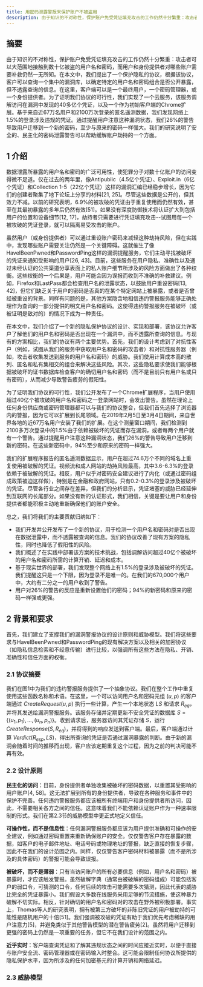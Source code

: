```yaml
---
title: 用密码泄露警报来保护账户不被盗用
description: 由于知识的不对称性，保护账户免受凭证填充攻击的工作仍然十分繁重：攻击者可以大范围地接触到数十亿被盗的用户名和密码，而用户和身份提供者对哪些账户需要补救仍然一无所知。在本文中，我们提出了一个保护隐私的协议，根据该协议，客户可以查询一个集中的漏洞库，以确定特定的用户名和密码组合是否公开暴露，但不透露查询的信息。在这里，客户端可以是一个最终用户，一个密码管理器，或一个身份提供者。为了证明我们协议的可行性，我们实现了一个云服务，该服务调解访问在漏洞中发现的40多亿个凭证，以及一个作为初始客户端的Chrome扩展。基于来自近67万名用户和2100万次登录的匿名遥测数据，我们发……
---
```


## 摘要

由于知识的不对称性，保护账户免受凭证填充攻击的工作仍然十分繁重：攻击者可以大范围地接触到数十亿被盗的用户名和密码，而用户和身份提供者对哪些账户需要补救仍然一无所知。在本文中，我们提出了一个保护隐私的协议，根据该协议，客户可以查询一个集中的漏洞库，以确定特定的用户名和密码组合是否公开暴露，但不透露查询的信息。在这里，客户端可以是一个最终用户，一个密码管理器，或一个身份提供者。为了证明我们协议的可行性，我们实现了一个云服务，该服务调解访问在漏洞中发现的40多亿个凭证，以及一个作为初始客户端的Chrome扩展。基于来自近67万名用户和2100万次登录的匿名遥测数据，我们发现网络上1.5%的登录涉及违规的凭证。通过提醒用户注意这种漏洞状态，我们26%的警告导致用户迁移到一个新的密码，至少与原来的密码一样强大。我们的研究说明了安全的、民主化的密码泄露警告可以帮助缓解账户劫持的一个方面。

## 1 介绍

数据泄露所暴露的用户名和密码的广泛可用性，使犯罪分子对数十亿账户的访问变得微不足道。仅在过去的两年里，像Antipublic（4.5亿个凭证）、Exploit.in（6亿个凭证）和Collection 1-5（22亿个凭证）这样的漏洞汇编已经稳步增长，因为它们的创建者聚集了地下论坛上分享的材料[21, 25]。尽管这些数据是公开的，但其效力不减。以前的研究表明，6.9%的被攻破的凭证由于重复使用而仍然有效，甚至在其最初暴露的多年后仍然有效[51]。如果没有深度防御技术将认证扩大到包括用户的位置和设备细节[12, 17]，劫持者只需要进行凭证填充攻击--试图用每一个被攻破的凭证登录，就可以隔离易受攻击的账户。

虽然用户（或身份提供者）可以通过重设账户密码来减轻这种劫持风险，但在实践中，发现哪些账户需要关注仍然是一个关键障碍。这就催生了像HaveIBeenPwned和PasswordPing这样的漏洞提醒服务，它们主动寻找被破坏的凭证来通知受影响的用户[26, 43]。目前，这些服务在用户隐私、准确性以及通过未经认证的公共渠道分享表面上的私人账户细节所涉及的风险方面做出了各种权衡。这些权衡的一个后果是，用户可能会因为误报而收到不准确的补救建议。例如，Firefox和LastPass都会检查用户名的泄露状态，以鼓励用户重设密码[13, 42]，但它们缺乏关于用户的密码是否真的在某个特定网站上被暴露，或者是否曾经被重设的背景。同样有问题的是，其他方案隐含地相信违约警报服务能够正确处理作为查询的一部分提供的明文用户名和密码。这使得违约警报服务在被破坏（或被证明是敌对的）的情况下成为一种责任。

在本文中，我们介绍了一个新的隐私保护协议的设计、实现和部署，该协议允许客户了解他们的用户名和密码是否出现在一个漏洞中，而不透露所查询的信息。与现有的方案相比，我们的协议有两个主要优势。首先，我们的设计考虑到了对抗性客户（例如，试图从我们的服务中窃取用户名和密码的攻击者）和对抗性服务器（例如，攻击者收集发送到服务的用户名和密码）的威胁。我们使用计算成本高的散列、匿名和私有集相交的组合来解决这些风险。其次，这些隐私要求使我们能够根据被破坏的证书数据库检查客户的确切用户名和密码（而不是目前只有用户名或只有密码），从而减少导致警告疲劳的假阳性。

为了证明我们协议的可行性，我们公开发布了一个Chrome扩展程序，当用户使用超过40亿个被攻破的用户名和密码之一登录网站时，会发出警告。虽然在理论上任何身份供应商或密码管理器都可以与我们的协议整合，但我们首先选择了浏览器内的警报，因为它可以扩展到长尾领域。在2019年2月5日至3月4日期间，来自世界各地的近67万名用户安装了我们的扩展。在这个测量窗口期间，我们检测到2100多万次登录中的1.5%由于依赖被破坏的凭证而存在漏洞，或者每两个用户就有一个警告。通过提醒用户注意这种漏洞状态，我们26%的警告导致用户迁移到新的密码。在这些新密码中，94%至少和原来的密码一样强大。

我们的扩展程序报告的匿名遥测数据显示，用户在超过74.6万个不同的域名上重复使用被破解的凭证。视频流和成人网站的劫持风险最高，其中3.6-6.3%的登录依赖于被破解的凭证。相反，用户似乎对密码安全建议进行了内化（或通过密码组成政策被迫这样做），特别是在金融和政府网站，只有0.2-0.3%的登录涉及被破坏的凭证。尽管各行业之间存在差异，但我们的分析显示，凭证堵塞的威胁已经延伸到互联网的长尾部分。如果没有新的认证形式，我们相信，关键是要让用户和身份提供者都能积极主动地重新确保他们的账户安全。

总之，我们将我们的主要贡献归纳如下：

- 我们开发并公开发布了一个新的协议，用于检测一个用户名和密码对是否出现在数据泄露中，而不透露被查询的信息。我们的协议改善了现有方案的隐私性，同时也降低了假阳性的风险。
- 我们概述了在实践中部署该方案的技术挑战，包括调解访问超过40亿个被破坏的用户名和密码所需的计算开销、延迟和成本。
- 基于现实世界的部署，我们发现整个网络上有1.5%的登录涉及被破坏的凭证。我们提醒这只是一个下限，因为登录不是唯一的。在我们的670,000个用户中，大约有二分之一的用户收到了警告。
- 用户对26%的警告的反应是重新设置他们的密码；94%的新密码和原来的密码一样强或更强。

## 2 背景和要求

首先，我们建立了支撑我们的漏洞警报协议的设计原则和威胁模型。我们将这些要求与HaveIBeenPwned和PasswordPing的现有解决方案以及相关的加密协议（如隐私信息检索和不经意传输）进行比较，以强调所有这些方法在隐私、开销、准确性和信任方面的权衡。

### 2.1 协议摘要

我们在图1中为我们的违约警报服务提供了一个抽象协议。我们在整个工作中重复使用这些函数名称和术语。在这里，一个可以访问用户名和密码元组 $(u, p)$ 的客户端通过 $CreateRequest(u, p)$ 执行一些计算，产生一个本地状态 $LS$ 和请求 $R_{eq}$，并将其发送给漏洞警报服务。该服务存储并定期更新不安全凭证的数据库 $S = \{(u_1, p_1), ...  , (u_n, p_n)\}$。收到请求后，服务器访问其凭证存储 $S$，运行 $CreateResponse(S, R_{eq})$，并将得到的响应发送到客户端。最后，客户端通过计算 $Verdict(R_{esp}, LS)$，得出所查询的凭证是否通过漏洞暴露的判断。由于新的漏洞会随着时间的推移而出现，客户应该定期重复这个过程，因为之前的判决可能不再有效。

### 2.2 设计原则

**民主化的访问**：目前，身份提供者单独收集被破坏的密码数据，以重置其受影响的用户账户[4, 58]。这无法扩展到所有的身份提供者，导致在各种服务和事件中的保护不完善。任何违约警报服务都应该被所有终端用户和身份提供者所访问，因此，不需要相关各方之间的信任。这意味着我们不能依赖认证账户作为一种速率限制的形式。我们在第2.3节的威胁模型中更正式地定义信任。

**可操作性，而不是信息性**：任何漏洞警报服务都应该为用户提供准确和可操作的安全建议，例如通过密码重置来重新确保账户的安全。仅仅警告客户存在暴露的数据，如客户的电子邮件地址、电话号码或物理地址的警报，缺乏直接的恢复步骤，因此不在我们的设计范围之内。同样，仅仅警告客户密码材料被暴露（而不是所涉及的具体密码）的警报可能会导致误报。

**被破坏，而不是薄弱**：只有当访问账户的所有必要信息（例如，用户名和密码）被暴露时，才应该触发警报。虽然破解字典（通常由被破解的密码组成）可能包括客户的弱口令，可猜测的口令，任何后续的攻击可能需要多次猜测，因此代表的威胁比完全的凭证暴露小。我们假设大多数在线服务采用足够的节流措施，使这种暴力破解不切实际。相反，针对确切的用户名和密码对的攻击在野外被积极部署。事实上，Thomas等人的研究表明，拥有被第三方破坏的非陈旧凭证的用户被劫持的可能性是随机用户的十倍[51]。我们强调被攻破的凭证有助于我们优先考虑稀缺的用户注意力[5]，并避免类似于其他警告模型的潜在警告疲劳[2]。虽然将用户迁移到更强的密码上仍然是一项重要的任务，但它不在我们设计的范围之内。

**近乎实时**：客户端查询凭证和了解其违规状态之间的时间应接近实时，以便于直接与账户安全流、密码管理器或在密码输入时整合。这可能会限制任何协议所提供的隐私保护水平，因为所涉及的任何加密基元的计算开销和网络延迟。

### 2.3 威胁模型

